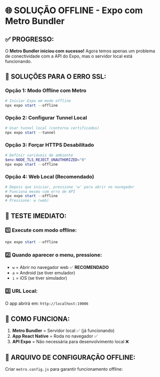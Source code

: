 # 🌐 SOLUÇÃO OFFLINE - Expo com Metro Bundler

## ✅ **PROGRESSO:**
O **Metro Bundler iniciou com sucesso!** Agora temos apenas um problema de conectividade com a API do Expo, mas o servidor local está funcionando.

## 🚀 **SOLUÇÕES PARA O ERRO SSL:**

### **Opção 1: Modo Offline com Metro**
```powershell
# Iniciar Expo em modo offline
npx expo start --offline
```

### **Opção 2: Configurar Tunnel Local**
```powershell
# Usar tunnel local (contorna certificados)
npx expo start --tunnel
```

### **Opção 3: Forçar HTTPS Desabilitado**
```powershell
# Definir variáveis de ambiente
$env:NODE_TLS_REJECT_UNAUTHORIZED="0"
npx expo start --offline
```

### **Opção 4: Web Local (Recomendado)**
```powershell
# Depois que iniciar, pressione 'w' para abrir no navegador
# Funciona mesmo com erro de API
npx expo start --offline
# Pressione: w (web)
```

## 🎯 **TESTE IMEDIATO:**

### 1️⃣ **Execute com modo offline:**
```powershell
npx expo start --offline
```

### 2️⃣ **Quando aparecer o menu, pressione:**
- `w` = Abrir no navegador web ✅ **RECOMENDADO**
- `a` = Android (se tiver emulador)
- `i` = iOS (se tiver simulador)

### 3️⃣ **URL Local:**
O app abrirá em: `http://localhost:19006`

## 📱 **COMO FUNCIONA:**

1. **Metro Bundler** = Servidor local ✅ (já funcionando)
2. **App React Native** = Roda no navegador ✅ 
3. **API Expo** = Não necessária para desenvolvimento local ❌

## 🔧 **ARQUIVO DE CONFIGURAÇÃO OFFLINE:**

Criar `metro.config.js` para garantir funcionamento offline:
